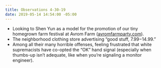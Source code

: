 ```yaml
---
title: Observations 4-30-19
date: 2019-05-14 14:54:00 -05:00
---
```


- Looking to Shen Yun as a model for the promotion of our tiny homegrown farm festival at Avrom Farm ([avromfarmparty.com](https://avromfarmparty.com/)).
- The neighborhood clothing store advertising “good stuff, $7.99-$14.99.”
- Among all their many horrible offenses, feeling frustrated that white supremacists have co-opted the “OK” hand signal (especially when thumbs-up isn’t adequate, like when you’re signaling a monitor engineer).
